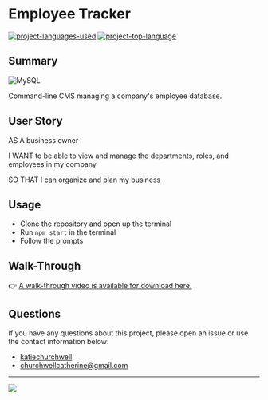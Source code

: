 # Employee Tracker

[![project-languages-used](https://img.shields.io/github/languages/count/katiechurchwell/employee-tracker?color=important)](https://github.com/katiechurchwell/employee-tracker) [![project-top-language](https://img.shields.io/github/languages/top/katiechurchwell/employee-tracker?color=blueviolet)](https://github.com/katiechurchwell/employee-tracker)

## Summary

![MySQL](https://img.shields.io/badge/mysql-%2300f.svg?style=flat&logo=mysql&logoColor=white)

Command-line CMS managing a company's employee database.

## User Story

AS A business owner

I WANT to be able to view and manage the departments, roles, and employees in my company

SO THAT I can organize and plan my business

## Usage

- Clone the repository and open up the terminal
- Run `npm start` in the terminal
- Follow the prompts

## Walk-Through

:point_right: [A walk-through video is available for download here.](https://github.com/katiechurchwell/employee-tracker/blob/main/video/walk-through.mov)

## Questions

If you have any questions about this project, please open an issue or use the contact information below:

- [katiechurchwell](https://www.github.com/katiechurchwell)
- [churchwellcatherine@gmail.com](mailto:churchwellcatherine@gmail.com)

---

![](https://img.shields.io/badge/license-MIT-blue)
